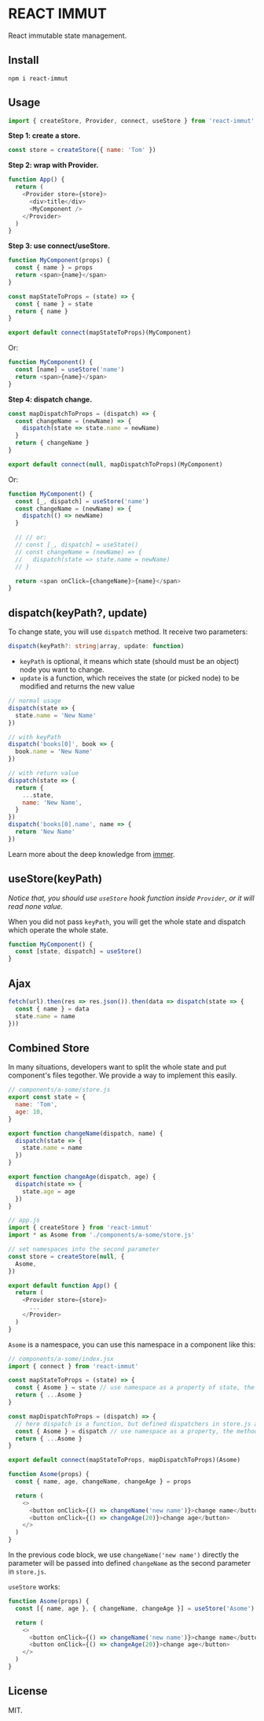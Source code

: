 # REACT IMMUT

React immutable state management.

## Install

```
npm i react-immut
```

## Usage

```js
import { createStore, Provider, connect, useStore } from 'react-immut'
```

**Step 1: create a store.**

```js
const store = createStore({ name: 'Tom' })
```

**Step 2: wrap with Provider.**

```js
function App() {
  return (
    <Provider store={store}>
      <div>title</div>
      <MyComponent />
    </Provider>
  )
}
```

**Step 3: use connect/useStore.**

```js
function MyComponent(props) {
  const { name } = props
  return <span>{name}</span>
}

const mapStateToProps = (state) => {
  const { name } = state
  return { name }
}

export default connect(mapStateToProps)(MyComponent)
```

Or:

```js
function MyComponent() {
  const [name] = useStore('name')
  return <span>{name}</span>
}
```

**Step 4: dispatch change.**

```js
const mapDispatchToProps = (dispatch) => {
  const changeName = (newName) => {
    dispatch(state => state.name = newName)
  }
  return { changeName }
}

export default connect(null, mapDispatchToProps)(MyComponent)
```

Or:

```js
function MyComponent() {
  const [_, dispatch] = useStore('name')
  const changeName = (newName) => {
    dispatch(() => newName)
  }

  // // or:
  // const [_, dispatch] = useState()
  // const changeName = (newName) => {
  //   dispatch(state => state.name = newName)
  // }

  return <span onClick={changeName}>{name}</span>
}
```

## dispatch(keyPath?, update)

To change state, you will use `dispatch` method. It receive two parameters:

```ts
dispatch(keyPath?: string|array, update: function)
```

- `keyPath` is optional, it means which state (should must be an object) node you want to change.
- `update` is a function, which receives the state (or picked node) to be modified and returns the new value

```js
// normal usage
dispatch(state => {
  state.name = 'New Name'
})

// with keyPath
dispatch('books[0]', book => {
  book.name = 'New Name'
})

// with return value
dispatch(state => {
  return {
    ...state,
    name: 'New Name',
  }
})
dispatch('books[0].name', name => {
  return 'New Name'
})
```

Learn more about the deep knowledge from [immer](https://github.com/immerjs/immer).

## useStore(keyPath)

*Notice that, you should use `useStore` hook function inside `Provider`, or it will read none value.*

When you did not pass `keyPath`, you will get the whole state and dispatch which operate the whole state.

```js
function MyComponent() {
  const [state, dispatch] = useStore()
}
```

## Ajax

```js
fetch(url).then(res => res.json()).then(data => dispatch(state => {
  const { name } = data
  state.name = name
}))
```

## Combined Store

In many situations, developers want to split the whole state and put component's files tegother. We provide a way to implement this easily.

```js
// components/a-some/store.js
export const state = {
  name: 'Tom',
  age: 10,
}

export function changeName(dispatch, name) {
  dispatch(state => {
    state.name = name
  })
}

export function changeAge(dispatch, age) {
  dispatch(state => {
    state.age = age
  })
}
```

```js
// app.js
import { createStore } from 'react-immut'
import * as Asome from './components/a-some/store.js'

// set namespaces into the second parameter
const store = createStore(null, {
  Asome,
})

export default function App() {
  return (
    <Provider store={store}>
      ...
    </Provider>
  )
}
```

`Asome` is a namespace, you can use this namespace in a component like this:

```js
// components/a-some/index.jsx
import { connect } from 'react-immut'

const mapStateToProps = (state) => {
  const { Asome } = state // use namespace as a property of state, the state properties are on it
  return { ...Asome }
}

const mapDispatchToProps = (dispatch) => {
  // here dispatch is a function, but defined dispatchers in store.js are patched on it
  const { Asome } = dispatch // use namespace as a property, the methods are on it
  return { ...Asome }
}

export default connect(mapStateToProps, mapDispatchToProps)(Asome)

function Asome(props) {
  const { name, age, changeName, changeAge } = props

  return (
    <>
      <button onClick={() => changeName('new name')}>change name</button>
      <button onClick={() => changeAge(20)}>change age</button>
    </>
  )
}
```

In the previous code block, we use `changeName('new name')` directly the parameter will be passed into defined `changeName` as the second parameter in `store.js`.

`useStore` works:

```js
function Asome(props) {
  const [{ name, age }, { changeName, changeAge }] = useStore('Asome')

  return (
    <>
      <button onClick={() => changeName('new name')}>change name</button>
      <button onClick={() => changeAge(20)}>change age</button>
    </>
  )
}
```

## License

MIT.